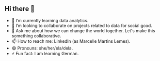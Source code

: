 ## Hi there 👋

- 🌱 I’m currently learning data analytics.
- 👯 I’m looking to collaborate on projects related to data for social good.
- 💬 Ask me about how we can change the world together. Let's make this something collaborative.
- 📫 How to reach me: LinkedIn (as Marcelle Martins Lemes).
- 😄 Pronouns: she/her/ela/dela.
- ⚡ Fun fact: I am learning German.
